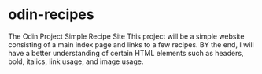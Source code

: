 # odin-recipes
The Odin Project Simple Recipe Site
This project will be a simple website consisting of a main index page and links to a few recipes. BY the end, I will have a better understanding of certain HTML elements such as headers, bold, italics, link usage, and image usage.